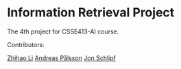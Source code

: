 # Information Retrieval Project
The 4th project for CSSE413-AI course.

Contributors:

[Zhihao Li](http://codinfox.github.io)
[Andreas Pålsson](https://github.com/apals)
[Jon Schlipf](https://github.com/jonschlipf)
